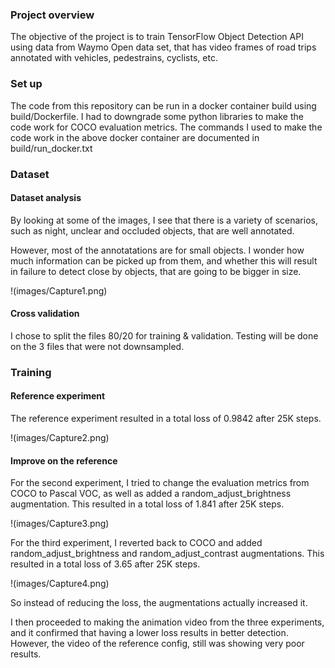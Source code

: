 ### Project overview
The objective of the project is to train TensorFlow Object Detection API using data from Waymo Open data set, that has video frames of road trips annotated with vehicles, pedestrains, cyclists, etc. 

### Set up
The code from this repository can be run in a docker container build using build/Dockerfile. I had to downgrade some python libraries to make the code work for COCO evaluation metrics. The commands I used to make the code work in the above docker container are documented in build/run_docker.txt

### Dataset
#### Dataset analysis
By looking at some of the images, I see that there is a variety of scenarios, such as night, unclear and occluded objects, that are well annotated.

However, most of the annotatations are for small objects. I wonder how much information can be picked up from them, and whether this will result in failure to detect close by objects, that are going to be bigger in size.

!(images/Capture1.png)

#### Cross validation
I chose to split the files 80/20 for training & validation. Testing will be done on the 3 files that were not downsampled.

### Training
#### Reference experiment
The reference experiment resulted in a total loss of 0.9842 after 25K steps.

!(images/Capture2.png)

#### Improve on the reference
For the second experiment, I tried to change the evaluation metrics from COCO to Pascal VOC, as well as added a random_adjust_brightness augmentation. This resulted in a total loss of 1.841 after 25K steps.

!(images/Capture3.png)

For the third experiment, I reverted back to COCO and added random_adjust_brightness and random_adjust_contrast augmentations. This resulted in a total loss of 3.65 after 25K steps.

!(images/Capture4.png)

So instead of reducing the loss, the augmentations actually increased it.

I then proceeded to making the animation video from the three experiments, and it confirmed that having a lower loss results in better detection. However, the video of the reference config, still was showing very poor results. 